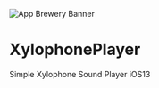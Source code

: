 ![App Brewery Banner](Documentation/AppBreweryBanner.png)

# XylophonePlayer

Simple Xylophone Sound Player iOS13
